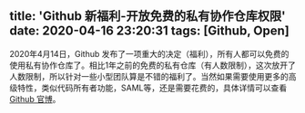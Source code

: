 title: 'Github 新福利-开放免费的私有协作仓库权限'
date: 2020-04-16 23:20:31
tags: [Github, Open]
---

2020年4月14日，Github 发布了一项重大的决定（福利），所有人都可以免费的使用私有协作仓库了。相比1年之前的免费的私有仓库（有人数限制），这次放开了人数限制，所以针对一些小型团队算是不错的福利了。当然如果需要使用更多的高级特性，类似代码所有者功能，SAML等，还是需要花费的，具体详情可以查看[Github 官博](https://github.blog/2020-04-14-github-is-now-free-for-teams/)。
